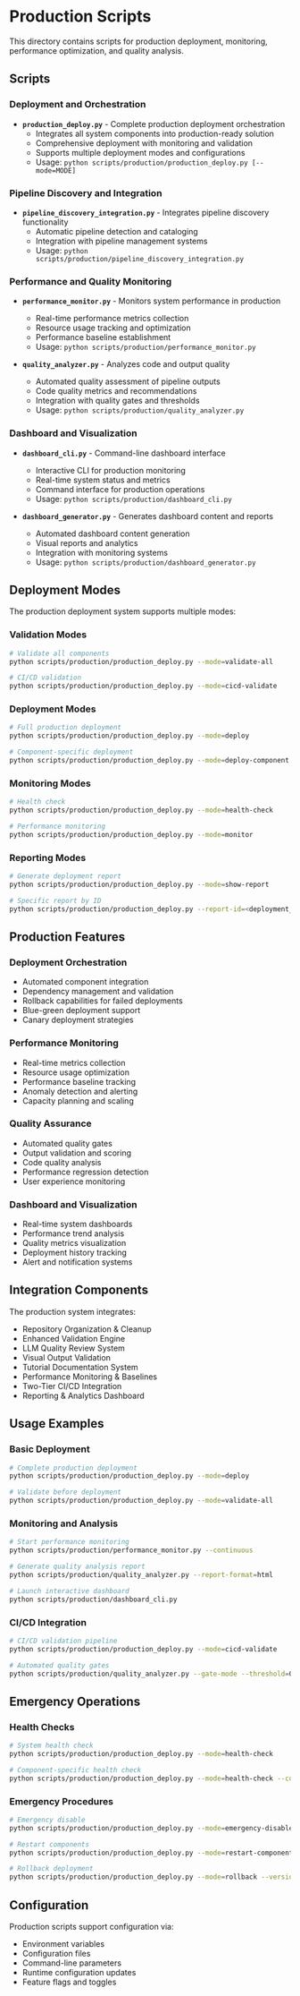 # Production Scripts

This directory contains scripts for production deployment, monitoring, performance optimization, and quality analysis.

## Scripts

### Deployment and Orchestration

- **`production_deploy.py`** - Complete production deployment orchestration
  - Integrates all system components into production-ready solution
  - Comprehensive deployment with monitoring and validation
  - Supports multiple deployment modes and configurations
  - Usage: `python scripts/production/production_deploy.py [--mode=MODE]`

### Pipeline Discovery and Integration

- **`pipeline_discovery_integration.py`** - Integrates pipeline discovery functionality
  - Automatic pipeline detection and cataloging
  - Integration with pipeline management systems
  - Usage: `python scripts/production/pipeline_discovery_integration.py`

### Performance and Quality Monitoring

- **`performance_monitor.py`** - Monitors system performance in production
  - Real-time performance metrics collection
  - Resource usage tracking and optimization
  - Performance baseline establishment
  - Usage: `python scripts/production/performance_monitor.py`

- **`quality_analyzer.py`** - Analyzes code and output quality
  - Automated quality assessment of pipeline outputs
  - Code quality metrics and recommendations
  - Integration with quality gates and thresholds
  - Usage: `python scripts/production/quality_analyzer.py`

### Dashboard and Visualization

- **`dashboard_cli.py`** - Command-line dashboard interface
  - Interactive CLI for production monitoring
  - Real-time system status and metrics
  - Command interface for production operations
  - Usage: `python scripts/production/dashboard_cli.py`

- **`dashboard_generator.py`** - Generates dashboard content and reports
  - Automated dashboard content generation
  - Visual reports and analytics
  - Integration with monitoring systems
  - Usage: `python scripts/production/dashboard_generator.py`

## Deployment Modes

The production deployment system supports multiple modes:

### Validation Modes
```bash
# Validate all components
python scripts/production/production_deploy.py --mode=validate-all

# CI/CD validation
python scripts/production/production_deploy.py --mode=cicd-validate
```

### Deployment Modes
```bash
# Full production deployment
python scripts/production/production_deploy.py --mode=deploy

# Component-specific deployment
python scripts/production/production_deploy.py --mode=deploy-component --component=validation
```

### Monitoring Modes
```bash
# Health check
python scripts/production/production_deploy.py --mode=health-check

# Performance monitoring
python scripts/production/production_deploy.py --mode=monitor
```

### Reporting Modes
```bash
# Generate deployment report
python scripts/production/production_deploy.py --mode=show-report

# Specific report by ID
python scripts/production/production_deploy.py --report-id=<deployment_id>
```

## Production Features

### Deployment Orchestration
- Automated component integration
- Dependency management and validation
- Rollback capabilities for failed deployments
- Blue-green deployment support
- Canary deployment strategies

### Performance Monitoring
- Real-time metrics collection
- Resource usage optimization
- Performance baseline tracking
- Anomaly detection and alerting
- Capacity planning and scaling

### Quality Assurance
- Automated quality gates
- Output validation and scoring
- Code quality analysis
- Performance regression detection
- User experience monitoring

### Dashboard and Visualization
- Real-time system dashboards
- Performance trend analysis
- Quality metrics visualization
- Deployment history tracking
- Alert and notification systems

## Integration Components

The production system integrates:
- Repository Organization & Cleanup
- Enhanced Validation Engine
- LLM Quality Review System
- Visual Output Validation
- Tutorial Documentation System
- Performance Monitoring & Baselines
- Two-Tier CI/CD Integration
- Reporting & Analytics Dashboard

## Usage Examples

### Basic Deployment
```bash
# Complete production deployment
python scripts/production/production_deploy.py --mode=deploy

# Validate before deployment
python scripts/production/production_deploy.py --mode=validate-all
```

### Monitoring and Analysis
```bash
# Start performance monitoring
python scripts/production/performance_monitor.py --continuous

# Generate quality analysis report
python scripts/production/quality_analyzer.py --report-format=html

# Launch interactive dashboard
python scripts/production/dashboard_cli.py
```

### CI/CD Integration
```bash
# CI/CD validation pipeline
python scripts/production/production_deploy.py --mode=cicd-validate

# Automated quality gates
python scripts/production/quality_analyzer.py --gate-mode --threshold=0.8
```

## Emergency Operations

### Health Checks
```bash
# System health check
python scripts/production/production_deploy.py --mode=health-check

# Component-specific health check
python scripts/production/production_deploy.py --mode=health-check --component=validation
```

### Emergency Procedures
```bash
# Emergency disable
python scripts/production/production_deploy.py --mode=emergency-disable

# Restart components
python scripts/production/production_deploy.py --mode=restart-components

# Rollback deployment
python scripts/production/production_deploy.py --mode=rollback --version=previous
```

## Configuration

Production scripts support configuration via:
- Environment variables
- Configuration files
- Command-line parameters
- Runtime configuration updates
- Feature flags and toggles
